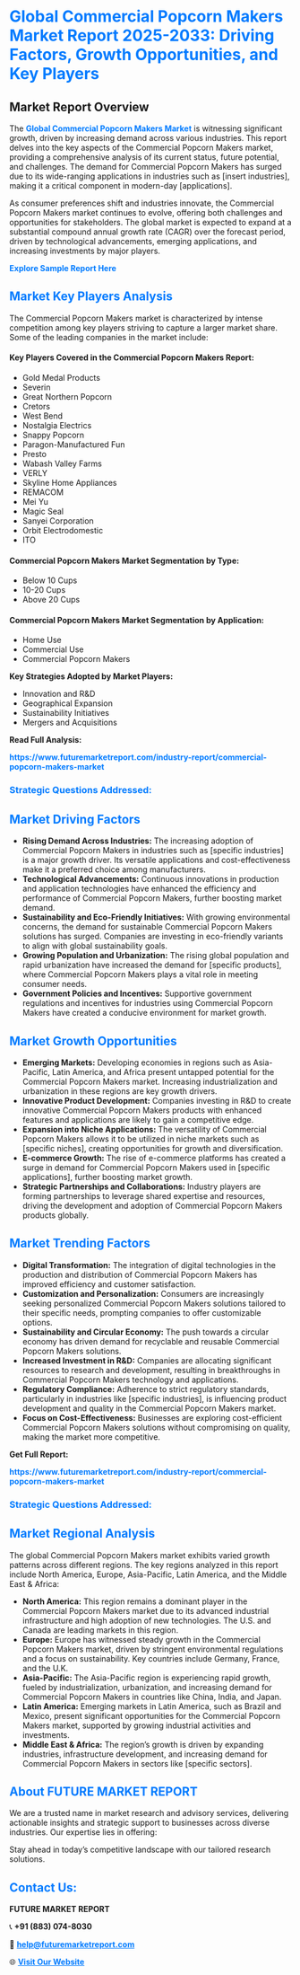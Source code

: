 <h1 style="color: #007BFF;">Global Commercial Popcorn Makers Market Report 2025-2033: Driving Factors, Growth Opportunities, and Key Players</h1>

<section id="overview">
<h2>Market Report Overview</h2>
<p>The <a href="https://www.futuremarketreport.com/industry-report/commercial-popcorn-makers-market" style="color: #007BFF; text-decoration: none;"><strong>Global Commercial Popcorn Makers Market</strong></a> is witnessing significant growth, driven by increasing demand across various industries. This report delves into the key aspects of the Commercial Popcorn Makers market, providing a comprehensive analysis of its current status, future potential, and challenges. The demand for Commercial Popcorn Makers has surged due to its wide-ranging applications in industries such as [insert industries], making it a critical component in modern-day [applications].</p>
<p>As consumer preferences shift and industries innovate, the Commercial Popcorn Makers market continues to evolve, offering both challenges and opportunities for stakeholders. The global market is expected to expand at a substantial compound annual growth rate (CAGR) over the forecast period, driven by technological advancements, emerging applications, and increasing investments by major players.</p>
</section>

<section id="overview">
<p><a href="https://www.futuremarketreport.com/request-sample/reportId=128379" style="color: #007BFF; text-decoration: none;"><strong>Explore Sample Report Here</strong></a></p>
</section>

<section id="key-players">
<h2 style="color: #007BFF;">Market Key Players Analysis</h2>
<p>The Commercial Popcorn Makers market is characterized by intense competition among key players striving to capture a larger market share. Some of the leading companies in the market include:</p>
<h4>Key Players Covered in the Commercial Popcorn Makers Report:</h4>
<ul><li>Gold Medal Products</li><li>Severin</li><li>Great Northern Popcorn</li><li>Cretors</li><li>West Bend</li><li>Nostalgia Electrics</li><li>Snappy Popcorn</li><li>Paragon-Manufactured Fun</li><li>Presto</li><li>Wabash Valley Farms</li><li>VERLY</li><li>Skyline Home Appliances</li><li>REMACOM</li><li>Mei Yu</li><li>Magic Seal</li><li>Sanyei Corporation</li><li>Orbit Electrodomestic</li><li>ITO</li></ul>
<h4>Commercial Popcorn Makers Market Segmentation by Type:</h4>
<ul><li>Below 10 Cups</li><li>10-20 Cups</li><li>Above 20 Cups</li></ul>

<h4>Commercial Popcorn Makers Market Segmentation by Application:</h4>
<ul><li>Home Use</li><li>Commercial Use</li><li>Commercial Popcorn Makers</li></ul>
<p><strong>Key Strategies Adopted by Market Players:</strong></p>
<ul>
<li>Innovation and R&D</li>
<li>Geographical Expansion</li>
<li>Sustainability Initiatives</li>
<li>Mergers and Acquisitions</li>
</ul>
</section>

<section>
<p><strong>Read Full Analysis: </strong></p><a href="https://www.futuremarketreport.com/industry-report/commercial-popcorn-makers-market" style="color: #007BFF; text-decoration: none;"><strong>https://www.futuremarketreport.com/industry-report/commercial-popcorn-makers-market</strong></a>
<h3 style="color: #007BFF;">Strategic Questions Addressed:</h3>
</section>

<section id="driving-factors">
<h2 style="color: #007BFF;">Market Driving Factors</h2>
<ul>
<li><strong>Rising Demand Across Industries:</strong> The increasing adoption of Commercial Popcorn Makers in industries such as [specific industries] is a major growth driver. Its versatile applications and cost-effectiveness make it a preferred choice among manufacturers.</li>
<li><strong>Technological Advancements:</strong> Continuous innovations in production and application technologies have enhanced the efficiency and performance of Commercial Popcorn Makers, further boosting market demand.</li>
<li><strong>Sustainability and Eco-Friendly Initiatives:</strong> With growing environmental concerns, the demand for sustainable Commercial Popcorn Makers solutions has surged. Companies are investing in eco-friendly variants to align with global sustainability goals.</li>
<li><strong>Growing Population and Urbanization:</strong> The rising global population and rapid urbanization have increased the demand for [specific products], where Commercial Popcorn Makers plays a vital role in meeting consumer needs.</li>
<li><strong>Government Policies and Incentives:</strong> Supportive government regulations and incentives for industries using Commercial Popcorn Makers have created a conducive environment for market growth.</li>
</ul>
</section>

<section id="growth-opportunities">
<h2 style="color: #007BFF;">Market Growth Opportunities</h2>
<ul>
<li><strong>Emerging Markets:</strong> Developing economies in regions such as Asia-Pacific, Latin America, and Africa present untapped potential for the Commercial Popcorn Makers market. Increasing industrialization and urbanization in these regions are key growth drivers.</li>
<li><strong>Innovative Product Development:</strong> Companies investing in R&D to create innovative Commercial Popcorn Makers products with enhanced features and applications are likely to gain a competitive edge.</li>
<li><strong>Expansion into Niche Applications:</strong> The versatility of Commercial Popcorn Makers allows it to be utilized in niche markets such as [specific niches], creating opportunities for growth and diversification.</li>
<li><strong>E-commerce Growth:</strong> The rise of e-commerce platforms has created a surge in demand for Commercial Popcorn Makers used in [specific applications], further boosting market growth.</li>
<li><strong>Strategic Partnerships and Collaborations:</strong> Industry players are forming partnerships to leverage shared expertise and resources, driving the development and adoption of Commercial Popcorn Makers products globally.</li>
</ul>
</section>

<section id="trending-factors">
<h2 style="color: #007BFF;">Market Trending Factors</h2>
<ul>
<li><strong>Digital Transformation:</strong> The integration of digital technologies in the production and distribution of Commercial Popcorn Makers has improved efficiency and customer satisfaction.</li>
<li><strong>Customization and Personalization:</strong> Consumers are increasingly seeking personalized Commercial Popcorn Makers solutions tailored to their specific needs, prompting companies to offer customizable options.</li>
<li><strong>Sustainability and Circular Economy:</strong> The push towards a circular economy has driven demand for recyclable and reusable Commercial Popcorn Makers solutions.</li>
<li><strong>Increased Investment in R&D:</strong> Companies are allocating significant resources to research and development, resulting in breakthroughs in Commercial Popcorn Makers technology and applications.</li>
<li><strong>Regulatory Compliance:</strong> Adherence to strict regulatory standards, particularly in industries like [specific industries], is influencing product development and quality in the Commercial Popcorn Makers market.</li>
<li><strong>Focus on Cost-Effectiveness:</strong> Businesses are exploring cost-efficient Commercial Popcorn Makers solutions without compromising on quality, making the market more competitive.</li>
</ul>
</section>

<section>
<p><strong>Get Full Report: </strong></p><a href="https://www.futuremarketreport.com/industry-report/commercial-popcorn-makers-market" style="color: #007BFF; text-decoration: none;"><strong>https://www.futuremarketreport.com/industry-report/commercial-popcorn-makers-market</strong></a>
<h3 style="color: #007BFF;">Strategic Questions Addressed:</h3>
</section>


<section id="regional-analysis">
<h2 style="color: #007BFF;">Market Regional Analysis</h2>
<p>The global Commercial Popcorn Makers market exhibits varied growth patterns across different regions. The key regions analyzed in this report include North America, Europe, Asia-Pacific, Latin America, and the Middle East & Africa:</p>
<ul>
<li><strong>North America:</strong> This region remains a dominant player in the Commercial Popcorn Makers market due to its advanced industrial infrastructure and high adoption of new technologies. The U.S. and Canada are leading markets in this region.</li>
<li><strong>Europe:</strong> Europe has witnessed steady growth in the Commercial Popcorn Makers market, driven by stringent environmental regulations and a focus on sustainability. Key countries include Germany, France, and the U.K.</li>
<li><strong>Asia-Pacific:</strong> The Asia-Pacific region is experiencing rapid growth, fueled by industrialization, urbanization, and increasing demand for Commercial Popcorn Makers in countries like China, India, and Japan.</li>
<li><strong>Latin America:</strong> Emerging markets in Latin America, such as Brazil and Mexico, present significant opportunities for the Commercial Popcorn Makers market, supported by growing industrial activities and investments.</li>
<li><strong>Middle East & Africa:</strong> The region’s growth is driven by expanding industries, infrastructure development, and increasing demand for Commercial Popcorn Makers in sectors like [specific sectors].</li>
</ul>
</section>

<footer>
<h2 style="color: #007BFF;">About FUTURE MARKET REPORT</h2>
<p>We are a trusted name in market research and advisory services, delivering actionable insights and strategic support to businesses across diverse industries. Our expertise lies in offering:</p>

<p>Stay ahead in today’s competitive landscape with our tailored research solutions.</p>

<h2 style="color: #007BFF;">Contact Us:</h2>
<p><strong>FUTURE MARKET REPORT</strong></p>
<p>📞 <strong>+91 (883) 074-8030</strong></p>
<p>📧 <strong><a href="mailto:help@futuremarketreport.com" style="color: #007BFF;">help@futuremarketreport.com</a></strong></p>
<p>🌐 <strong><a href="https://www.futuremarketreport.com/" style="color: #007BFF;">Visit Our Website</a></strong></p>
</footer>